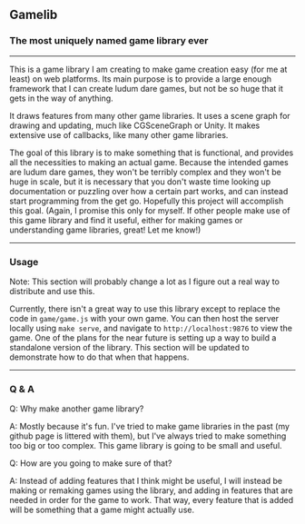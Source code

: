 ## Gamelib

### The most uniquely named game library ever

----

This is a game library I am creating to make game creation easy (for me at
least) on web platforms. Its main purpose is to provide a large enough framework
that I can create ludum dare games, but not be so huge that it gets in the way
of anything.

It draws features from many other game libraries. It uses a scene graph for
drawing and updating, much like CGSceneGraph or Unity. It makes extensive use of
callbacks, like many other game libraries.

The goal of this library is to make something that is functional, and provides
all the necessities to making an actual game. Because the intended games are
ludum dare games, they won't be terribly complex and they won't be huge in
scale, but it is necessary that you don't waste time looking up documentation or
puzzling over how a certain part works, and can instead start programming from
the get go. Hopefully this project will accomplish this goal. (Again, I promise
this only for myself. If other people make use of this game library and find it
useful, either for making games or understanding game libraries, great! Let me
know!)

----

### Usage

Note: This section will probably change a lot as I figure out a real way to
distribute and use this.

Currently, there isn't a great way to use this library except to replace the
code in `game/game.js` with your own game. You can then host the server locally
using `make serve`, and navigate to `http://localhost:9876` to view the game.
One of the plans for the near future is setting up a way to build a standalone
version of the library. This section will be updated to demonstrate how to do
that when that happens.

----

### Q & A

Q: Why make another game library? 

A: Mostly because it's fun. I've tried to make game libraries in the past (my
github page is littered with them), but I've always tried to make something too
big or too complex. This game library is going to be small and useful.

Q: How are you going to make sure of that?

A: Instead of adding features that I think might be useful, I will instead be
making or remaking games using the library, and adding in features that are
needed in order for the game to work. That way, every feature that is added will
be something that a game might actually use.